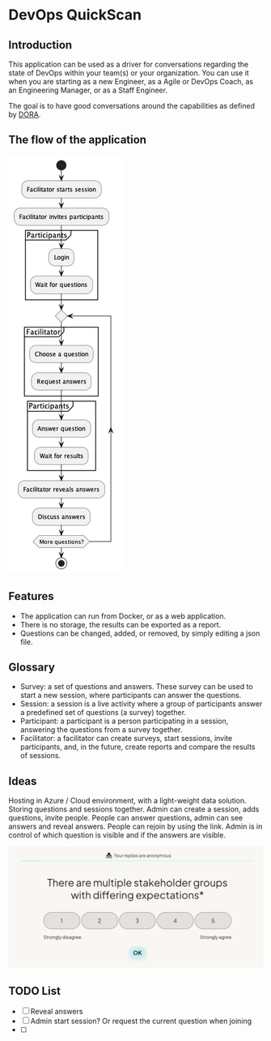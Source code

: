 # DevOps QuickScan

## Introduction

This application can be used as a driver for conversations regarding the state of DevOps within your team(s) or your organization. You can use it when you are starting as a new Engineer, as a Agile or DevOps Coach, as an Engineering Manager, or as a Staff Engineer. 

The goal is to have good conversations around the capabilities as defined by [DORA](https://dora.dev). 

## The flow of the application

![Application flow](./docs/assets/application_flow.png)

## Features

* The application can run from Docker, or as a web application.
* There is no storage, the results can be exported as a report.
* Questions can be changed, added, or removed, by simply editing a json file.

## Glossary

- Survey: a set of questions and answers. These survey can be used to start a new session, where participants can answer the questions.
- Session: a session is a live activity where a group of participants answer a predefined set of questions (a survey) together.
- Participant: a participant is a person participating in a session, answering the questions from a survey together.
- Facilitator: a facilitator can create surveys, start sessions, invite participants, and, in the future, create reports and compare the results of sessions.

## Ideas

Hosting in Azure / Cloud environment, with a light-weight data solution.
Storing questions and sessions together.
Admin can create a session, adds questions, invite people.
People can answer questions, admin can see answers and reveal answers.
People can rejoin by using the link.
Admin is in control of which question is visible and if the answers are visible.

![Screen](./docs/images/visual-01.png)

## TODO List

- [ ] Reveal answers
- [ ] Admin start session? Or request the current question when joining
- [ ] 

